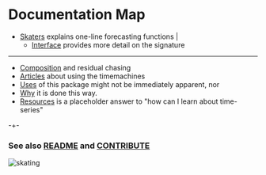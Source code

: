 

# Documentation Map


- [Skaters](https://microprediction.github.io/timemachines/skaters.html) explains one-line forecasting functions
    |
    - [Interface](https://microprediction.github.io/timemachines/interface.html) provides more detail on the signature
    
-----------------------------------------------
    
    
- [Composition](https://microprediction.github.io/timemachines/composition.html) and residual chasing
- [Articles](https://microprediction.github.io/timemachines/articles.html) about using the timemachines
- [Uses](https://microprediction.github.io/timemachines/interface.html) of this package might not be immediately apparent, nor
- [Why](https://microprediction.github.io/timemachines/interface.html) it is done this way.
- [Resources](https://microprediction.github.io/timemachines/resources.html) is a placeholder answer to "how can I learn about time-series"


-+- 

### See also [README](https://github.com/microprediction/timemachines/blob/main/README.md) and [CONTRIBUTE](https://github.com/microprediction/timemachines/blob/main/CONTRIBUTE.md) 


![skating](https://i.imgur.com/elu5muO.png)

